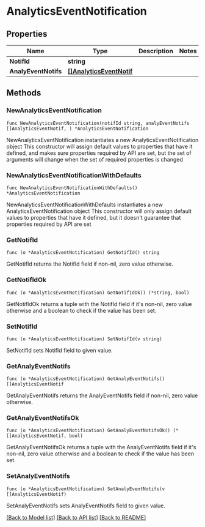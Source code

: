 # AnalyticsEventNotification

## Properties

Name | Type | Description | Notes
------------ | ------------- | ------------- | -------------
**NotifId** | **string** |  | 
**AnalyEventNotifs** | [**[]AnalyticsEventNotif**](AnalyticsEventNotif.md) |  | 

## Methods

### NewAnalyticsEventNotification

`func NewAnalyticsEventNotification(notifId string, analyEventNotifs []AnalyticsEventNotif, ) *AnalyticsEventNotification`

NewAnalyticsEventNotification instantiates a new AnalyticsEventNotification object
This constructor will assign default values to properties that have it defined,
and makes sure properties required by API are set, but the set of arguments
will change when the set of required properties is changed

### NewAnalyticsEventNotificationWithDefaults

`func NewAnalyticsEventNotificationWithDefaults() *AnalyticsEventNotification`

NewAnalyticsEventNotificationWithDefaults instantiates a new AnalyticsEventNotification object
This constructor will only assign default values to properties that have it defined,
but it doesn't guarantee that properties required by API are set

### GetNotifId

`func (o *AnalyticsEventNotification) GetNotifId() string`

GetNotifId returns the NotifId field if non-nil, zero value otherwise.

### GetNotifIdOk

`func (o *AnalyticsEventNotification) GetNotifIdOk() (*string, bool)`

GetNotifIdOk returns a tuple with the NotifId field if it's non-nil, zero value otherwise
and a boolean to check if the value has been set.

### SetNotifId

`func (o *AnalyticsEventNotification) SetNotifId(v string)`

SetNotifId sets NotifId field to given value.


### GetAnalyEventNotifs

`func (o *AnalyticsEventNotification) GetAnalyEventNotifs() []AnalyticsEventNotif`

GetAnalyEventNotifs returns the AnalyEventNotifs field if non-nil, zero value otherwise.

### GetAnalyEventNotifsOk

`func (o *AnalyticsEventNotification) GetAnalyEventNotifsOk() (*[]AnalyticsEventNotif, bool)`

GetAnalyEventNotifsOk returns a tuple with the AnalyEventNotifs field if it's non-nil, zero value otherwise
and a boolean to check if the value has been set.

### SetAnalyEventNotifs

`func (o *AnalyticsEventNotification) SetAnalyEventNotifs(v []AnalyticsEventNotif)`

SetAnalyEventNotifs sets AnalyEventNotifs field to given value.



[[Back to Model list]](../README.md#documentation-for-models) [[Back to API list]](../README.md#documentation-for-api-endpoints) [[Back to README]](../README.md)


